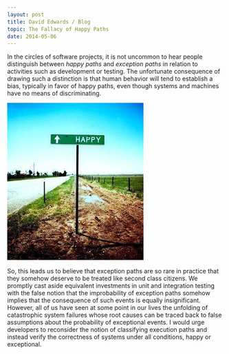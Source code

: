 ```yaml
---
layout: post
title: David Edwards / Blog
topic: The Fallacy of Happy Paths
date: 2014-05-06
---
```

In the circles of software projects, it is not uncommon to hear people distinguish between _happy paths_ and _exception paths_ in relation to activities such as development or testing. The unfortunate consequence of drawing such a distinction is that human behavior will tend to establish a bias, typically in favor of happy paths, even though systems and machines have no means of discriminating.

![Happy Path](/images/happy-path.png "Happy Path")

So, this leads us to believe that exception paths are so rare in practice that they somehow deserve to be treated like second class citizens. We promptly cast aside equivalent investments in unit and integration testing with the false notion that the improbability of exception paths somehow implies that the consequence of such events is equally insignificant. However, all of us have seen at some point in our lives the unfolding of catastrophic system failures whose root causes can be traced back to false assumptions about the probability of exceptional events. I would urge developers to reconsider the notion of classifying execution paths and instead verify the correctness of systems under all conditions, happy or exceptional.
